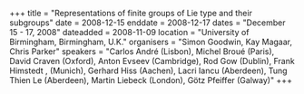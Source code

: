 +++
title = "Representations of finite groups of Lie type and their subgroups"
date = 2008-12-15
enddate = 2008-12-17
dates = "December 15 - 17, 2008"
dateadded = 2008-11-09
location = "University of Birmingham, Birmingham, U.K."
organisers = "Simon Goodwin, Kay Magaar, Chris Parker"
speakers = "Carlos André (Lisbon), Michel Broué (Paris), David Craven (Oxford), Anton Evseev (Cambridge), Rod Gow (Dublin), Frank Himstedt , (Munich), Gerhard Hiss (Aachen), Lacri Iancu (Aberdeen), Tung Thien Le (Aberdeen), Martin Liebeck (London), Götz Pfeiffer (Galway)"
+++
